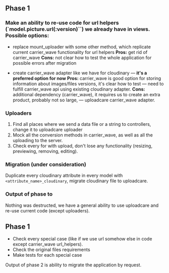 ## Phase 1
### Make an ability to re-use code for url helpers (`model.picture.url(:version)``) we already have in views. Possible options:

* replace mount_uploader with some other method, which replicate current carrier_wave functionality for url helpers
**Pros:** get rid of carrier_wave
**Cons:** not clear how to test the whole application for possible errors after migration

* create carrier_wave adapter like we have for cloudinary — **it's a preferred option for now**
**Pros:** carrier_wave is good option for storing information about images/files versions, it's clear how to test — need to fulfill carrier_wave api using existing cloudinary adapter.
**Cons:** additional dependency (carrier_wave), it requires us to create an extra product, probably not so large, — uploadcare carrier_wave adapter.

### Uploaders

1. Find all places where we send a data file or a string to controllers, change it to uploadcare uploader
2. Mock all the conversion methods in carrier_wave, as well as all the uploading to the server.
3. Check every for with upload, don't lose any functionality (resizing, previewing, removing, editing).

### Migration (under consideration)

Duplicate every cloudinary attribute in every model with `<attribute_name>_cloudinary`, migrate cloudinary file to uploadcare.

### Output of phase to
Nothing was destructed, we have a general ability to use uploadcare and re-use current code (except uploaders).

## Phase 1
* Check every special case (like if we use url somehow else in code except carrier_wave url_helpers).
* Check the original files requirements
* Make tests for each special case

Output of phase 2 is ability to migrate the application by request.

<!--stackedit_data:
eyJoaXN0b3J5IjpbNjI0Njk3NTQ5LDEwNzE1OTcxNDYsMjA2OT
A3MDkwNl19
-->